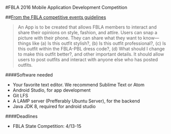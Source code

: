 #FBLA 2016 Mobile Application Development Competition

##[From the FBLA competitive events guidelines](https://www.dropbox.com/s/s8vhg07vr8epbi9/FBLA%202016%20NLC%20Topics.docx?dl=0#)
>An App is to be created that allows FBLA members to interact and share their opinions on style, fashion, and attire. Users can snap a picture with their phone. They can share what they want to know—things like (a) Is this outfit stylish?, (b) Is this outfit professional?, (c) Is this outfit within the FBLA-PBL dress code?, (d) What should I change to make this outfit better?, 
and other important details. It should allow users to post outfits and interact with anyone else who has posted outfits.

####Software needed
* Your favorite text editor. We recommend Sublime Text or Atom
* Android Studio, for app development
* Git LFS
* A LAMP server (Prefferably Ubuntu Server), for the backend
* Java JDK 8, required for android studio

####Deadlines
* FBLA State Competition: 4/13-15

